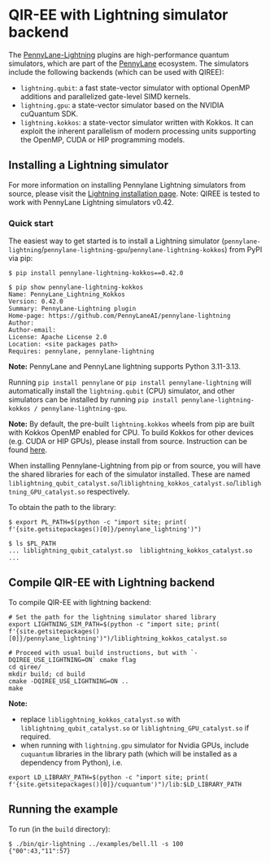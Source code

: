 # QIR-EE with Lightning simulator backend

The [PennyLane-Lightning](https://github.com/PennyLaneAI/pennylane-lightning) plugins are high-performance quantum simulators, which are part of the [PennyLane](https://github.com/PennyLaneAI/pennylane) ecosystem. The simulators include the following backends (which can be used with QIREE):
- `lightning.qubit`: a fast state-vector simulator with optional OpenMP additions and parallelized gate-level SIMD kernels.
- `lightning.gpu`: a state-vector simulator based on the NVIDIA cuQuantum SDK.
- `lightning.kokkos`: a state-vector simulator written with Kokkos. It can exploit the inherent parallelism of modern processing units supporting the OpenMP, CUDA or HIP programming models.

## Installing a Lightning simulator

For more information on installing Pennylane Lightning simulators from source, please visit the [Lightning installation page](https://docs.pennylane.ai/projects/lightning/en/latest/dev/installation.html). Note: QIREE is tested to work with PennyLane Lightning simulators v0.42.

### Quick start

The easiest way to get started is to install a Lightning simulator (`pennylane-lightning`/`pennylane-lightning-gpu`/`pennylane-lightning-kokkos`) from PyPI via pip:

```
$ pip install pennylane-lightning-kokkos==0.42.0

$ pip show pennylane-lightning-kokkos
Name: PennyLane_Lightning_Kokkos
Version: 0.42.0
Summary: PennyLane-Lightning plugin
Home-page: https://github.com/PennyLaneAI/pennylane-lightning
Author:
Author-email:
License: Apache License 2.0
Location: <site packages path>
Requires: pennylane, pennylane-lightning
```

**Note:** PennyLane and PennyLane lightning supports Python 3.11-3.13.

Running `pip install pennylane` or `pip install pennylane-lightning` will automatically install the `lightning.qubit` (CPU) simulator, and other simulators can be installed by running `pip install pennylane-lightning-kokkos / pennylane-lightning-gpu`.

**Note:** By default, the pre-built `lightning.kokkos` wheels from pip are built with Kokkos OpenMP enabled for CPU. To build Kokkos for other devices (e.g. CUDA or HIP GPUs), please install from source. Instruction can be found [here](https://docs.pennylane.ai/projects/lightning/en/latest/lightning_kokkos/installation.html).

When installing Pennylane-Lightning from pip or from source, you will have the shared libraries for each of the simulator installed. These are named `liblightning_qubit_catalyst.so`/`liblightning_kokkos_catalyst.so`/`liblightning_GPU_catalyst.so` respectively.

To obtain the path to the library:
```
$ export PL_PATH=$(python -c "import site; print( f'{site.getsitepackages()[0]}/pennylane_lightning')")

$ ls $PL_PATH
... liblightning_qubit_catalyst.so  liblightning_kokkos_catalyst.so ...
```

## Compile QIR-EE with Lightning backend

To compile QIR-EE with lightning backend:

```
# Set the path for the lightning simulator shared library
export LIGHTNING_SIM_PATH=$(python -c "import site; print( f'{site.getsitepackages()[0]}/pennylane_lightning')")/liblightning_kokkos_catalyst.so

# Proceed with usual build instructions, but with `-DQIREE_USE_LIGHTNING=ON` cmake flag
cd qiree/
mkdir build; cd build
cmake -DQIREE_USE_LIGHTNING=ON ..
make

```

**Note:**
- replace `libligghtning_kokkos_catalyst.so` with `liblightning_qubit_catalyst.so` or `liblightning_GPU_catalyst.so` if required.
- when running with `lightning.gpu` simulator for Nvidia GPUs, include `cuquantum` libraries in the library path (which will be installed as a dependency from Python), i.e.

```
export LD_LIBRARY_PATH=$(python -c "import site; print( f'{site.getsitepackages()[0]}/cuquantum')")/lib:$LD_LIBRARY_PATH
```


## Running the example

To run (in the `build` directory):

```
$ ./bin/qir-lightning ../examples/bell.ll -s 100
{"00":43,"11":57}
```
